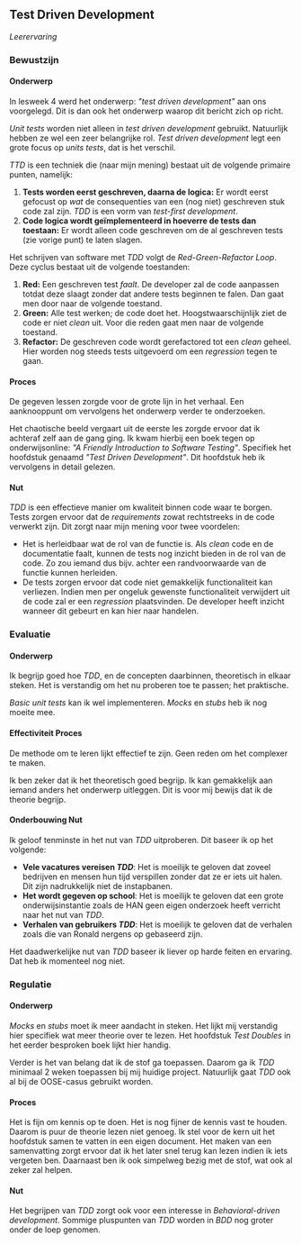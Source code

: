 ## Test Driven Development
_Leerervaring_  

### Bewustzijn
#### Onderwerp 
In lesweek 4 werd het onderwerp: _"test driven development"_ aan ons voorgelegd. Dit is dan ook het onderwerp waarop 
dit bericht zich op richt.

_Unit tests_ worden niet alleen in _test driven development_ gebruikt. Natuurlijk hebben ze wel een zeer belangrijke rol.
_Test driven development_ legt een grote focus op _units tests_, dat is het verschil.

_TTD_ is een techniek die (naar mijn mening) bestaat uit de volgende primaire punten, namelijk:
1. **Tests worden eerst geschreven, daarna de logica:** Er wordt eerst gefocust op _wat_ de consequenties van een (nog niet) geschreven
stuk code zal zijn. _TDD_ is een vorm van _test-first development_.
2. **Code logica wordt geïmplementeerd in hoeverre de tests dan toestaan:** Er wordt alleen code geschreven om de 
al geschreven tests (zie vorige punt) te laten slagen.

Het schrijven van software met _TDD_ volgt de _Red-Green-Refactor Loop_. Deze cyclus bestaat uit de volgende toestanden:
1. **Red:** Een geschreven test _faalt_. De developer zal de code aanpassen totdat deze slaagt zonder dat andere tests beginnen te falen. 
Dan gaat men door naar de volgende toestand.
2. **Green:** Alle test werken; de code doet het. Hoogstwaarschijnlijk ziet de code er niet _clean_ uit. Voor die reden 
gaat men naar de volgende toestand.
3. **Refactor:** De geschreven code wordt gerefactored tot een _clean_ geheel. Hier worden nog steeds tests uitgevoerd 
om een _regression_ tegen te gaan. 


#### Proces
De gegeven lessen zorgde voor de grote lijn in het verhaal. Een aanknooppunt om vervolgens het onderwerp verder te 
onderzoeken. 

Het chaotische beeld vergaart uit de eerste les zorgde ervoor dat ik achteraf zelf aan de gang ging. Ik kwam hierbij
een boek tegen op onderwijsonline: _"A Friendly Introduction to Software Testing"_. Specifiek het hoofdstuk genaamd 
_"Test Driven Development"_. Dit hoofdstuk heb ik vervolgens in detail gelezen.

#### Nut
_TDD_ is een effectieve manier om kwaliteit binnen code waar te borgen. Tests zorgen ervoor dat de _requirements_ zowat rechtstreeks
in de code verwerkt zijn. Dit zorgt naar mijn mening voor twee voordelen:
- Het is herleidbaar wat de rol van de functie is. Als _clean_ code en de documentatie faalt, kunnen de tests nog inzicht bieden in
de rol van de code. Zo zou iemand dus bijv. achter een randvoorwaarde van de functie kunnen herleiden.
- De tests zorgen ervoor dat code niet gemakkelijk functionaliteit kan verliezen. Indien men per ongeluk gewenste functionaliteit
verwijdert uit de code zal er een _regression_ plaatsvinden. De developer heeft inzicht wanneer dit gebeurt en kan hier naar handelen.


### Evaluatie
#### Onderwerp
Ik begrijp goed hoe _TDD_, en de concepten daarbinnen, theoretisch in elkaar steken. Het is verstandig
om het nu proberen toe te passen; het praktische.

_Basic_ _unit tests_ kan ik wel implementeren. _Mocks_ en _stubs_ heb ik nog moeite mee. 

#### Effectiviteit Proces 
De methode om te leren lijkt effectief te zijn. Geen reden om het complexer te maken.

Ik ben zeker dat ik het theoretisch goed begrijp. Ik kan gemakkelijk aan iemand anders het onderwerp uitleggen. Dit is 
voor mij bewijs dat ik de theorie begrijp. 

#### Onderbouwing Nut
Ik geloof tenminste in het nut van _TDD_ uitproberen. Dit baseer ik op het volgende:
- **Vele vacatures vereisen _TDD_**: Het is moeilijk te geloven dat zoveel bedrijven en mensen hun tijd verspillen
zonder dat ze er iets uit halen. Dit zijn nadrukkelijk niet de instapbanen.
- **Het wordt gegeven op school**: Het is moeilijk te geloven dat een grote onderwijsinstantie zoals de HAN geen 
eigen onderzoek heeft verricht naar het nut van _TDD_.
- **Verhalen van gebruikers _TDD_**: Het is moeilijk te geloven dat de verhalen zoals die van Ronald nergens op gebaseerd zijn.

Het daadwerkelijke nut van _TDD_ baseer ik liever op harde feiten en ervaring. Dat heb ik momenteel nog niet.

### Regulatie
#### Onderwerp
_Mocks_ en _stubs_ moet ik meer aandacht in steken. Het lijkt mij verstandig hier specifiek wat meer theorie over te lezen. 
Het hoofdstuk _Test Doubles_ in het eerder besproken boek lijkt hier handig. 

Verder is het van belang dat ik de stof ga toepassen. Daarom ga ik _TDD_ minimaal 2 weken toepassen bij mij huidige
project. Natuurlijk gaat _TDD_ ook al bij de OOSE-casus gebruikt worden.

#### Proces 
Het is fijn om kennis op te doen. Het is nog fijner de kennis vast te houden. Daarom is puur de theorie lezen niet genoeg. 
Ik stel voor de kern uit het hoofdstuk samen te vatten in een eigen document. Het maken van een samenvatting zorgt ervoor 
dat ik het later snel terug kan lezen indien ik iets vergeten ben. Daarnaast ben ik ook simpelweg bezig met de stof, wat
ook al zeker zal helpen.

#### Nut
Het begrijpen van _TDD_ zorgt ook voor een interesse in _Behavioral-driven development_. Sommige pluspunten van _TDD_ worden 
in _BDD_ nog groter onder de loep genomen.
